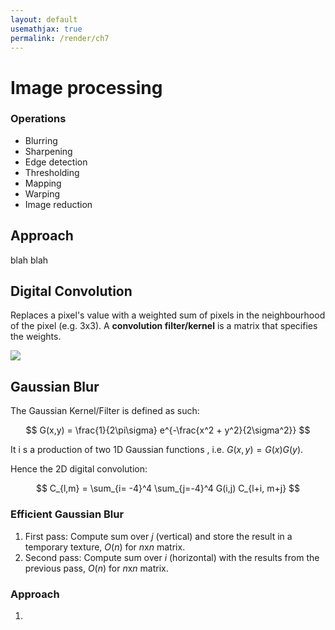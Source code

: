 ```yaml
---
layout: default
usemathjax: true
permalink: /render/ch7
---
```


# Image processing

### Operations

- Blurring
- Sharpening
- Edge detection
- Thresholding
- Mapping
- Warping
- Image reduction

## Approach

blah blah

## Digital Convolution

Replaces a pixel's value with a weighted sum of pixels in the neighbourhood of the pixel (e.g. 3x3). A **convolution filter/kernel** is a matrix that specifies the weights.

![](/notes-blog/assets/img/render/convolution.png)

## Gaussian Blur

The Gaussian Kernel/Filter is defined as such:

$$
G(x,y) = \frac{1}{2\pi\sigma} e^{-\frac{x^2 + y^2}{2\sigma^2}}
$$

It i s a production of two 1D Gaussian functions , i.e. $G(x,y) = G(x)G(y)$.

Hence the 2D digital convolution:

$$
C_{l,m} = \sum_{i= -4}^4 \sum_{j=-4}^4 G(i,j) C_{l+i, m+j} 
$$

### Efficient Gaussian Blur

1. First pass: Compute sum over $j$ (vertical) and store the result in a temporary texture, $O(n)$ for $n$x$n$ matrix.
2. Second pass: Compute sum over $i$ (horizontal) with the results from the previous pass, $O(n)$ for $n$x$n$ matrix.

### Approach

1. 